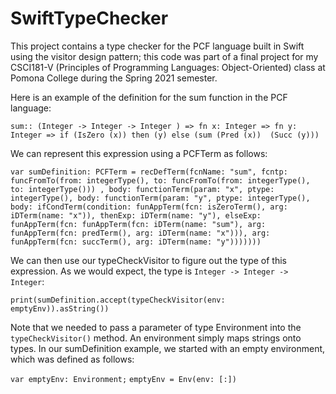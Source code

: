 # SwiftTypeChecker
This project contains a type checker for the PCF language built in Swift using the visitor design pattern; this code was part of a final project for my CSCI181-V (Principles of Programming Languages: Object-Oriented) class at Pomona College during the Spring 2021 semester.

Here is an example of the definition for the sum function in the PCF language:

`sum:: (Integer -> Integer -> Integer ) => fn x: Integer => fn y: Integer => if (IsZero (x)) then (y) else (sum (Pred (x))  (Succ (y)))`

We can represent this expression using a PCFTerm as follows:

`var sumDefinition: PCFTerm = recDefTerm(fcnName: "sum", fcntp: funcFromTo(from: integerType(), to: funcFromTo(from: integerType(), to: integerType())) , body: functionTerm(param: "x", ptype: integerType(), body: functionTerm(param: "y", ptype: integerType(), body: ifCondTerm(condition: funAppTerm(fcn: isZeroTerm(), arg: iDTerm(name: "x")), thenExp: iDTerm(name: "y"), elseExp: funAppTerm(fcn: funAppTerm(fcn: iDTerm(name: "sum"), arg: funAppTerm(fcn: predTerm(), arg: iDTerm(name: "x"))), arg: funAppTerm(fcn: succTerm(), arg: iDTerm(name: "y")))))))`

We can then use our typeCheckVisitor to figure out the type of this expression. As we would expect, the type is `Integer -> Integer -> Integer`:

`print(sumDefinition.accept(typeCheckVisitor(env: emptyEnv)).asString())`

Note that we needed to pass a parameter of type Environment into the `typeCheckVisitor()` method. An environment simply maps strings onto types. In our sumDefinition example, we started with an empty environment, which was defined as follows:

`var emptyEnv: Environment;`
`emptyEnv = Env(env: [:])`

